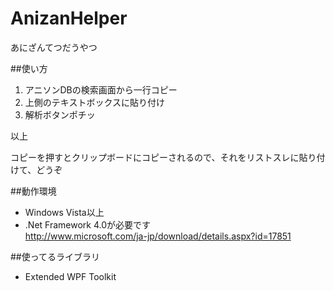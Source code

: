 AnizanHelper
============

あにざんてつだうやつ

##使い方

1. アニソンDBの検索画面から一行コピー
1. 上側のテキストボックスに貼り付け
1. 解析ボタンポチッ

以上

コピーを押すとクリップボードにコピーされるので、それをリストスレに貼り付けて、どうぞ


##動作環境

* Windows Vista以上
* .Net Framework 4.0が必要です  
http://www.microsoft.com/ja-jp/download/details.aspx?id=17851 

##使ってるライブラリ
* Extended WPF Toolkit